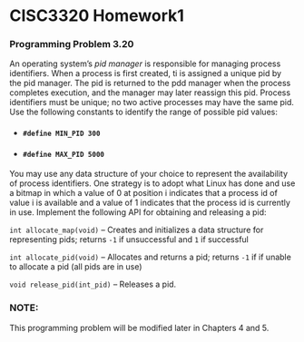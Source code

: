 #	CISC3320 Homework1
### Programming Problem 3.20	

An operating system’s *pid manager* is responsible for managing process identifiers. When a process is first created, ti is assigned a unique pid by the pid manager. The pid is returned to the pdd manager when the process completes execution, and the manager may later reassign this pid. Process identifiers must be unique; no two active processes may have the same pid. 
Use the following constants to identify the range of possible pid values:

* #### ```#define MIN_PID 300```
* #### ```#define MAX_PID 5000```

You may use any data structure of your choice to represent the availability of process identifiers. One strategy is to adopt what Linux has done and use a bitmap in which a value of 0 at position i  indicates that a process id of value i is available and a value of 1 indicates that the process id is currently in use.
Implement the following API for obtaining and releasing a pid:

```int allocate_map(void)``` – Creates and initializes a data structure for representing pids; returns ```-1``` if unsuccessful and ```1``` if successful

```int allocate_pid(void)``` – Allocates and returns a pid; returns ```-1``` if if unable to allocate a pid (all pids are in use)

```void release_pid(int_pid)``` – Releases a pid.


### NOTE:
This programming problem will be modified later in Chapters 4 and 5. 
